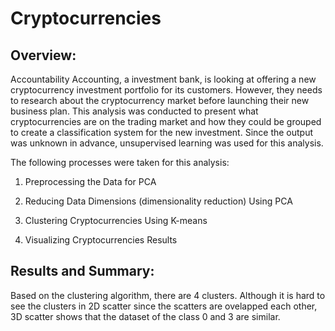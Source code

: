 # Cryptocurrencies

## Overview:

Accountability Accounting, a investment bank, is looking at offering a new cryptocurrency investment portfolio for its customers.  However, they needs to research about the cryptocurrency market before launching their new business plan.  This analysis was conducted to present what cryptocurrencies are on the trading market and how they could be grouped to create a classification system for the new investment.  Since the output was unknown in advance, unsupervised learning was used for this analysis.    

The following processes were taken for this analysis:

1. Preprocessing the Data for PCA

2. Reducing Data Dimensions (dimensionality reduction) Using PCA 

3. Clustering Cryptocurrencies Using K-means

4. Visualizing Cryptocurrencies Results

## Results and Summary:

Based on the clustering algorithm, there are 4 clusters.  Although it is hard to see the clusters in 2D scatter since the scatters are ovelapped each other, 3D scatter shows that the dataset of the class 0 and 3 are similar.      






